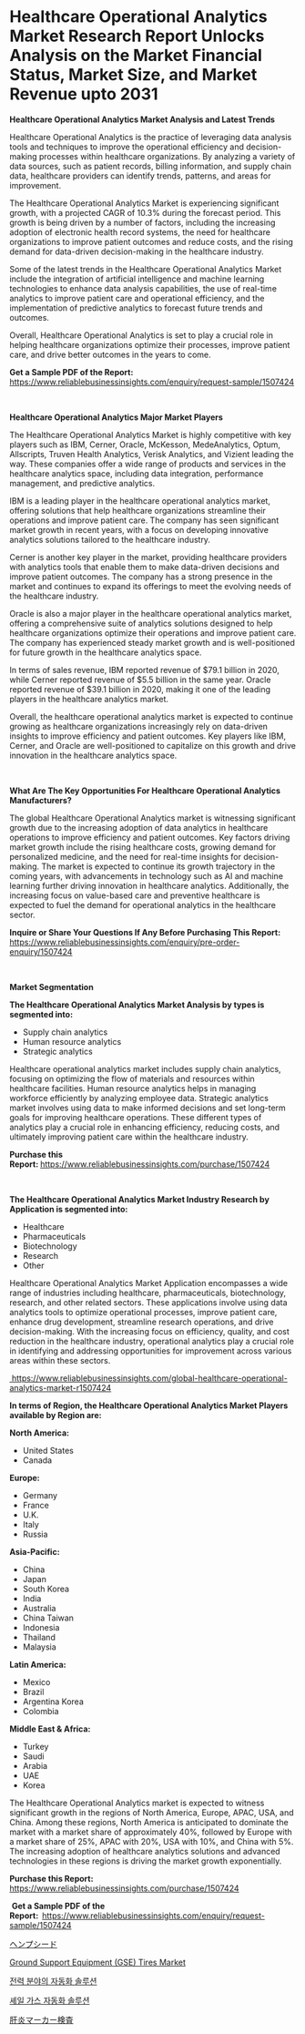 <p><h1>Healthcare Operational Analytics Market Research Report Unlocks Analysis on the Market Financial Status, Market Size, and Market Revenue upto 2031</h1></p><p><strong>Healthcare Operational Analytics Market Analysis and Latest Trends</strong></p>
<p><p>Healthcare Operational Analytics is the practice of leveraging data analysis tools and techniques to improve the operational efficiency and decision-making processes within healthcare organizations. By analyzing a variety of data sources, such as patient records, billing information, and supply chain data, healthcare providers can identify trends, patterns, and areas for improvement.</p><p>The Healthcare Operational Analytics Market is experiencing significant growth, with a projected CAGR of 10.3% during the forecast period. This growth is being driven by a number of factors, including the increasing adoption of electronic health record systems, the need for healthcare organizations to improve patient outcomes and reduce costs, and the rising demand for data-driven decision-making in the healthcare industry.</p><p>Some of the latest trends in the Healthcare Operational Analytics Market include the integration of artificial intelligence and machine learning technologies to enhance data analysis capabilities, the use of real-time analytics to improve patient care and operational efficiency, and the implementation of predictive analytics to forecast future trends and outcomes.</p><p>Overall, Healthcare Operational Analytics is set to play a crucial role in helping healthcare organizations optimize their processes, improve patient care, and drive better outcomes in the years to come.</p></p>
<p><strong>Get a Sample PDF of the Report:&nbsp;</strong> <a href="https://www.reliablebusinessinsights.com/enquiry/request-sample/1507424">https://www.reliablebusinessinsights.com/enquiry/request-sample/1507424</a></p>
<p>&nbsp;</p>
<p><strong>Healthcare Operational Analytics Major Market Players</strong></p>
<p><p>The Healthcare Operational Analytics Market is highly competitive with key players such as IBM, Cerner, Oracle, McKesson, MedeAnalytics, Optum, Allscripts, Truven Health Analytics, Verisk Analytics, and Vizient leading the way. These companies offer a wide range of products and services in the healthcare analytics space, including data integration, performance management, and predictive analytics.</p><p>IBM is a leading player in the healthcare operational analytics market, offering solutions that help healthcare organizations streamline their operations and improve patient care. The company has seen significant market growth in recent years, with a focus on developing innovative analytics solutions tailored to the healthcare industry.</p><p>Cerner is another key player in the market, providing healthcare providers with analytics tools that enable them to make data-driven decisions and improve patient outcomes. The company has a strong presence in the market and continues to expand its offerings to meet the evolving needs of the healthcare industry.</p><p>Oracle is also a major player in the healthcare operational analytics market, offering a comprehensive suite of analytics solutions designed to help healthcare organizations optimize their operations and improve patient care. The company has experienced steady market growth and is well-positioned for future growth in the healthcare analytics space.</p><p>In terms of sales revenue, IBM reported revenue of $79.1 billion in 2020, while Cerner reported revenue of $5.5 billion in the same year. Oracle reported revenue of $39.1 billion in 2020, making it one of the leading players in the healthcare analytics market.</p><p>Overall, the healthcare operational analytics market is expected to continue growing as healthcare organizations increasingly rely on data-driven insights to improve efficiency and patient outcomes. Key players like IBM, Cerner, and Oracle are well-positioned to capitalize on this growth and drive innovation in the healthcare analytics space.</p></p>
<p>&nbsp;</p>
<p><strong>What Are The Key Opportunities For Healthcare Operational Analytics Manufacturers?</strong></p>
<p><p>The global Healthcare Operational Analytics market is witnessing significant growth due to the increasing adoption of data analytics in healthcare operations to improve efficiency and patient outcomes. Key factors driving market growth include the rising healthcare costs, growing demand for personalized medicine, and the need for real-time insights for decision-making. The market is expected to continue its growth trajectory in the coming years, with advancements in technology such as AI and machine learning further driving innovation in healthcare analytics. Additionally, the increasing focus on value-based care and preventive healthcare is expected to fuel the demand for operational analytics in the healthcare sector.</p></p>
<p><strong>Inquire or Share Your Questions If Any Before Purchasing This Report:</strong> <a href="https://www.reliablebusinessinsights.com/enquiry/pre-order-enquiry/1507424">https://www.reliablebusinessinsights.com/enquiry/pre-order-enquiry/1507424</a></p>
<p>&nbsp;</p>
<p><strong>Market Segmentation</strong></p>
<p><strong>The Healthcare Operational Analytics Market Analysis by types is segmented into:</strong></p>
<p><ul><li>Supply chain analytics</li><li>Human resource analytics</li><li>Strategic analytics</li></ul></p>
<p><p>Healthcare operational analytics market includes supply chain analytics, focusing on optimizing the flow of materials and resources within healthcare facilities. Human resource analytics helps in managing workforce efficiently by analyzing employee data. Strategic analytics market involves using data to make informed decisions and set long-term goals for improving healthcare operations. These different types of analytics play a crucial role in enhancing efficiency, reducing costs, and ultimately improving patient care within the healthcare industry.</p></p>
<p><strong>Purchase this Report:&nbsp;</strong><a href="https://www.reliablebusinessinsights.com/purchase/1507424">https://www.reliablebusinessinsights.com/purchase/1507424</a></p>
<p>&nbsp;</p>
<p><strong>The Healthcare Operational Analytics Market Industry Research by Application is segmented into:</strong></p>
<p><ul><li>Healthcare</li><li>Pharmaceuticals</li><li>Biotechnology</li><li>Research</li><li>Other</li></ul></p>
<p><p>Healthcare Operational Analytics Market Application encompasses a wide range of industries including healthcare, pharmaceuticals, biotechnology, research, and other related sectors. These applications involve using data analytics tools to optimize operational processes, improve patient care, enhance drug development, streamline research operations, and drive decision-making. With the increasing focus on efficiency, quality, and cost reduction in the healthcare industry, operational analytics play a crucial role in identifying and addressing opportunities for improvement across various areas within these sectors.</p></p>
<p><a href="https://www.reliablebusinessinsights.com/global-healthcare-operational-analytics-market-r1507424">&nbsp;https://www.reliablebusinessinsights.com/global-healthcare-operational-analytics-market-r1507424</a></p>
<p><strong>In terms of Region, the Healthcare Operational Analytics Market Players available by Region are:</strong></p>
<p>
    <p> <strong> North America: </strong>
        <ul>
            <li>United States</li>
            <li>Canada</li>
        </ul>
        </p> 
    <p> <strong> Europe: </strong>
        <ul>
            <li>Germany</li>
            <li>France</li>
            <li>U.K.</li>
            <li>Italy</li>
            <li>Russia</li>
        </ul>
        </p> 
    <p> <strong> Asia-Pacific: </strong>
        <ul>
            <li>China</li>
            <li>Japan</li>
            <li>South Korea</li>
            <li>India</li>
            <li>Australia</li>
            <li>China Taiwan</li>
            <li>Indonesia</li>
            <li>Thailand</li>
            <li>Malaysia</li>
        </ul>
        </p> 
    <p> <strong> Latin America: </strong>
        <ul>
            <li>Mexico</li>
            <li>Brazil</li>
            <li>Argentina Korea</li>
            <li>Colombia</li>
        </ul>
        </p> 
    <p> <strong> Middle East & Africa: </strong>
        <ul>
            <li>Turkey</li>
            <li>Saudi</li>
            <li>Arabia</li>
            <li>UAE</li>
            <li>Korea</li>
        </ul>
    </p>
    </p>
<p><p>The Healthcare Operational Analytics market is expected to witness significant growth in the regions of North America, Europe, APAC, USA, and China. Among these regions, North America is anticipated to dominate the market with a market share of approximately 40%, followed by Europe with a market share of 25%, APAC with 20%, USA with 10%, and China with 5%. The increasing adoption of healthcare analytics solutions and advanced technologies in these regions is driving the market growth exponentially.</p></p>
<p><strong>Purchase this Report: </strong><a href="https://www.reliablebusinessinsights.com/purchase/1507424">https://www.reliablebusinessinsights.com/purchase/1507424</a></p>
<p>&nbsp;<strong>Get a Sample PDF of the Report:&nbsp;&nbsp;</strong><a href="https://www.reliablebusinessinsights.com/enquiry/request-sample/1507424">https://www.reliablebusinessinsights.com/enquiry/request-sample/1507424</a></p>
<p><strong></strong></p>
<p><p><a href="https://github.com/RaeJenkins1952/Market-Research-Report-List-1/blob/main/149444293162.md">ヘンプシード</a></p><p><a href="https://github.com/mahnoor2003/Market-Research-Report-List-4/blob/main/ground-support-equipment-gse-tires-market.md">Ground Support Equipment (GSE) Tires Market</a></p><p><a href="https://github.com/chupp85/Market-Research-Report-List-1/blob/main/915508685536.md">전력 분야의 자동화 솔루션</a></p><p><a href="https://github.com/Edwards13Jessica/Market-Research-Report-List-1/blob/main/698773085537.md">셰일 가스 자동화 솔루션</a></p><p><a href="https://github.com/TysonKub/Market-Research-Report-List-1/blob/main/704044493163.md">肝炎マーカー検査</a></p></p>